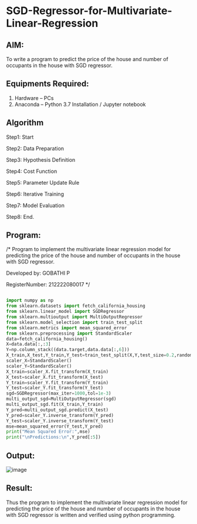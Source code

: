 # SGD-Regressor-for-Multivariate-Linear-Regression

## AIM:
To write a program to predict the price of the house and number of occupants in the house with SGD regressor.

## Equipments Required:
1. Hardware – PCs
2. Anaconda – Python 3.7 Installation / Jupyter notebook

## Algorithm
Step1: Start

Step2: Data Preparation 

Step3: Hypothesis Definition 

Step4: Cost Function

Step5: Parameter Update Rule 

Step6: Iterative Training 

Step7: Model Evaluation 

Step8: End.

## Program:
/*
Program to implement the multivariate linear regression model for predicting the price of the house and number of occupants in the house with SGD regressor.

Developed by: GOBATHI P

RegisterNumber: 212222080017
*/

```py

import numpy as np
from sklearn.datasets import fetch_california_housing
from sklearn.linear_model import SGDRegressor
from sklearn.multioutput import MultiOutputRegressor
from sklearn.model_selection import train_test_split
from sklearn.metrics import mean_squared_error
from sklearn.preprocessing import StandardScaler
data=fetch_california_housing()
X=data.data[:,:3]
Y=np.column_stack((data.target,data.data[:,6]))
X_train,X_test,Y_train,Y_test=train_test_split(X,Y,test_size=0.2,random_state=42)
scaler_X=StandardScaler()
scaler_Y=StandardScaler()
X_train=scaler_X.fit_transform(X_train)
X_test=scaler_X.fit_transform(X_test)
Y_train=scaler_Y.fit_transform(Y_train)
Y_test=scaler_Y.fit_transform(Y_test)
sgd=SGDRegressor(max_iter=1000,tol=1e-3)
multi_output_sgd=MultiOutputRegressor(sgd)
multi_output_sgd.fit(X_train,Y_train)
Y_pred=multi_output_sgd.predict(X_test)
Y_pred=scaler_Y.inverse_transform(Y_pred)
Y_test=scaler_Y.inverse_transform(Y_test)
mse=mean_squared_error(Y_test,Y_pred)
print("Mean Squared Error:",mse)
print("\nPredictions:\n",Y_pred[:5])

```

## Output:
![image](https://github.com/user-attachments/assets/4d001e95-7a7f-4167-b682-b4ddf879e3e4)



## Result:
Thus the program to implement the multivariate linear regression model for predicting the price of the house and number of occupants in the house with SGD regressor is written and verified using python programming.
